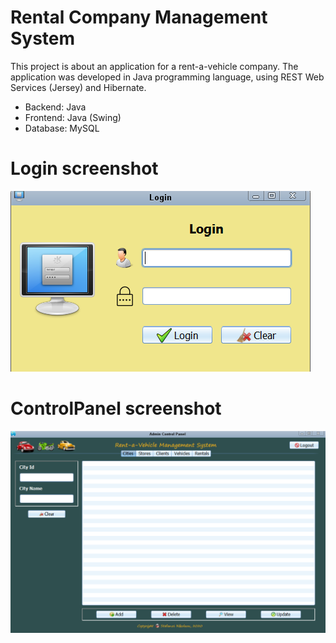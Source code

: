 # Rental Company Management System
This project is about an application for a rent-a-vehicle company. The application
was developed in Java programming language, using REST Web Services (Jersey) and Hibernate.

* Backend: Java
* Frontend: Java (Swing)
* Database: MySQL

# Login screenshot
![](Images/RentalLogin.png)

# ControlPanel screenshot
![](Images/AdminControlPanel.png)
